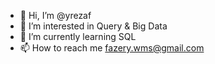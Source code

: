 - 👋 Hi, I’m @yrezaf
- 👀 I’m interested in Query & Big Data
- 🌱 I’m currently learning SQL 
- 📫 How to reach me fazery.wms@gmail.com

<!---
yrezaf/yrezaf is a ✨ special ✨ repository because its `README.md` (this file) appears on your GitHub profile.
You can click the Preview link to take a look at your changes.
--->
